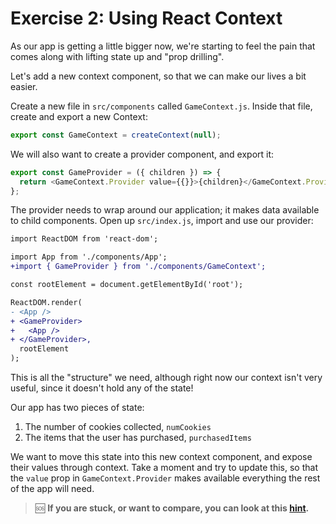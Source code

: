 # Exercise 2: Using React Context

As our app is getting a little bigger now, we're starting to feel the pain that comes along with lifting state up and "prop drilling".

Let's add a new context component, so that we can make our lives a bit easier.

Create a new file in `src/components` called `GameContext.js`. Inside that file, create and export a new Context:

```js
export const GameContext = createContext(null);
```

We will also want to create a provider component, and export it:

```js
export const GameProvider = ({ children }) => {
  return <GameContext.Provider value={{}}>{children}</GameContext.Provider>;
};
```

The provider needs to wrap around our application; it makes data available to child components. Open up `src/index.js`, import and use our provider:

```diff
import ReactDOM from 'react-dom';

import App from './components/App';
+import { GameProvider } from './components/GameContext';

const rootElement = document.getElementById('root');

ReactDOM.render(
- <App />
+ <GameProvider>
+   <App />
+ </GameProvider>,
  rootElement
);

```

This is all the "structure" we need, although right now our context isn't very useful, since it doesn't hold any of the state!

Our app has two pieces of state:

1. The number of cookies collected, `numCookies`
2. The items that the user has purchased, `purchasedItems`

We want to move this state into this new context component, and expose their values through context. Take a moment and try to update this, so that the `value` prop in `GameContext.Provider` makes available everything the rest of the app will need.

> 🆘 **If you are stuck, or want to compare, you can look at this [hint](./_hints/hint-1.md).**
